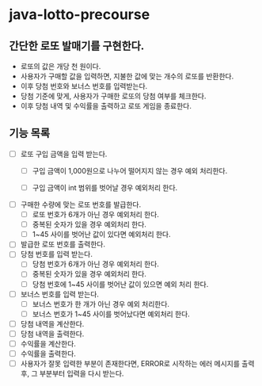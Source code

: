 # java-lotto-precourse

## 간단한 로또 발매기를 구현한다.

- 로또의 값은 개당 천 원이다.
- 사용자가 구매할 값을 입력하면, 지불한 값에 맞는 개수의 로또를 반환한다.
- 이후 당첨 번호와 보너스 번호를 입력받는다.
- 당첨 기준에 맞게, 사용자가 구매한 로또의 당첨 여부를 체크한다.
- 이후 당첨 내역 및 수익률을 출력하고 로또 게임을 종료한다.

## 기능 목록

- [ ] 로또 구입 금액을 입력 받는다.
  - [ ] 구입 금액이 1,000원으로 나누어 떨어지지 않는 경우 예외 처리한다.
  - [ ] 구입 금액이 int 범위를 벗어날 경우 예외처리 한다.
     

- [ ] 구매한 수량에 맞는 로또 번호를 발급한다.
  - [ ] 로또 번호가 6개가 아닌 경우 예외처리 한다.
  - [ ] 중복된 숫자가 있을 경우 예외처리 한다.
  - [ ] 1~45 사이를 벗어난 값이 있다면 예외처리 한다.
- [ ] 발급한 로또 번호를 출력한다.
- [ ] 당첨 번호를 입력 받는다.
  - [ ] 당첨 번호가 6개가 아닌 경우 예외처리 한다.
  - [ ] 중복된 숫자가 있을 경우 예외처리 한다.
  - [ ] 당첨 번호에 1~45 사이를 벗어난 값이 있으면 예외 처리 한다.
- [ ] 보너스 번호를 입력 받는다.
  - [ ] 보너스 번호가 한 개가 아닌 경우 예외 처리한다.
  - [ ] 보너스 번호가 1~45 사이를 벗어났다면 예외처리 한다.
- [ ] 당첨 내역을 계산한다.
- [ ] 당첨 내역을 출력한다.
- [ ] 수익률을 계산한다.
- [ ] 수익률을 출력한다.
- [ ] 사용자가 잘못 입력한 부분이 존재한다면, ERROR로 시작하는 에러 메시지를 출력 후, 그 부분부터 입력을 다시 받는다.

